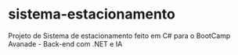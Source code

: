 # sistema-estacionamento
Projeto de Sistema de estacionamento feito em C# para o BootCamp Avanade - Back-end com .NET e IA
